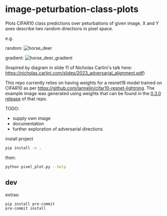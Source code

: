 # image-peturbation-class-plots

Plots CIFAR10 class predictions over peturbations of given image. X and Y axes describe two random directions in pixel space.

e.g.

random:
![horse_deer](https://github.com/lannelin/image-peturbation-class-plots/assets/26149456/936ab3eb-5a46-4a72-9dae-d47df61df8ea)

gradient:
![horse_deer_gradient](https://github.com/lannelin/image-peturbation-class-plots/assets/26149456/fffe34bc-5372-420d-9fbd-fb7fe11e56e2)



(Inspired by diagram in slide 11 of Nicholas Carlini's talk here: https://nicholas.carlini.com/slides/2023_adversarial_alignment.pdf)


This repo currently relies on having weights for a resnet18 model trained on CIFAR10 as per https://github.com/lannelin/cifar10-resnet-lightning. The example image was generated using weights that can be found in the [0.3.0 release](https://github.com/lannelin/cifar10-resnet-lightning/releases/tag/v0.3.0) of that repo.



TODO:

- supply own image
- documentation
- further exploration of adversarial directions

install project

```bash
pip install -e .
```

then:

```bash
python pixel_plot.py --help
```

## dev

extras:
```bash
pip install pre-commit
pre-commit install
```
